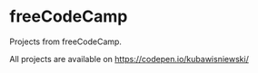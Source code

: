 # freeCodeCamp
Projects from freeCodeCamp.

All projects are available on https://codepen.io/kubawisniewski/

